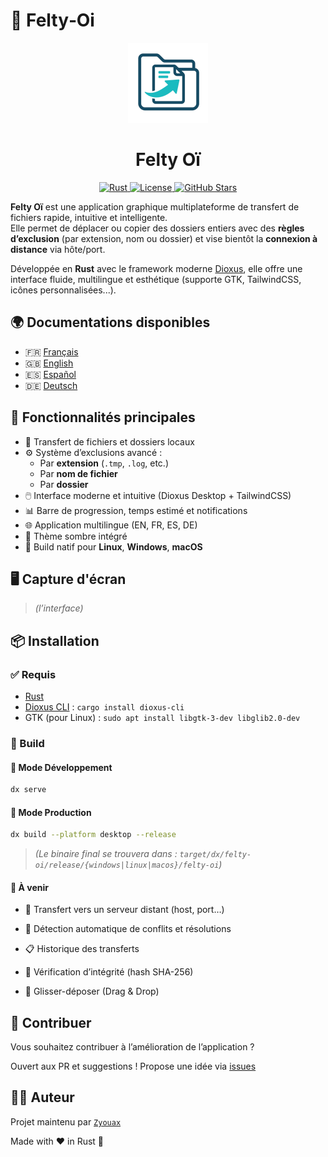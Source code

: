 # 🌟 Felty‑Oi

<p align="center">
  <img src="assets/header_256.png" alt="Felty‑Oi Logo" width="128" height="128">
</p>

<h1 align="center">Felty Oï</h1>

<p align="center">
  <a href="https://www.rust-lang.org/" title="Made with Rust">
    <img src="https://img.shields.io/badge/Rust-1-blue?logo=rust&logoColor=white" alt="Rust">
  </a>
  <a href="https://github.com/Aqui-oi/Felty-oi/blob/main/LICENSE" title="MPL-2.0 License">
    <img src="https://img.shields.io/badge/License-MPL--2.0-blue?style=flat-square" alt="License">
  </a>
  <a href="https://github.com/Aqui-oi/Felty-oi/stargazers" title="Voir les étoiles">
    <img src="https://img.shields.io/github/stars/Aqui-oi/Felty-oi?style=flat-square" alt="GitHub Stars">
  </a>
</p>


**Felty Oï** est une application graphique multiplateforme de transfert de fichiers rapide, intuitive et intelligente.  
Elle permet de déplacer ou copier des dossiers entiers avec des **règles d’exclusion** (par extension, nom ou dossier) et vise bientôt la **connexion à distance** via hôte/port.

Développée en **Rust** avec le framework moderne [Dioxus](https://dioxuslabs.com), elle offre une interface fluide, multilingue et esthétique (supporte GTK, TailwindCSS, icônes personnalisées...).


## 🌍 Documentations disponibles

- 🇫🇷 [Français](/README.md)
- 🇬🇧 [English](/docs/en.md)
- 🇪🇸 [Español](/docs/es.md)
- 🇩🇪 [Deutsch](/docs/de.md)


## 🚀 Fonctionnalités principales

- 🔄 Transfert de fichiers et dossiers locaux
- ⚙️ Système d’exclusions avancé :
  - Par **extension** (`.tmp`, `.log`, etc.)
  - Par **nom de fichier**
  - Par **dossier**
- 🖱️ Interface moderne et intuitive (Dioxus Desktop + TailwindCSS)
- 📊 Barre de progression, temps estimé et notifications
- 🌐 Application multilingue (EN, FR, ES, DE)
- 🌙 Thème sombre intégré
- 💾 Build natif pour **Linux**, **Windows**, **macOS**


## 🖥️ Capture d'écran

> *(l’interface)*


## 📦 Installation

### ✅ Requis

- [Rust](https://rust-lang.org)
- [Dioxus CLI](https://github.com/DioxusLabs/cli) : `cargo install dioxus-cli`
- GTK (pour Linux) : `sudo apt install libgtk-3-dev libglib2.0-dev`

### 🔧 Build

#### 🔹 Mode Développement

```bash
dx serve
```

#### 🔹 Mode Production

```bash
dx build --platform desktop --release
```

> *(Le binaire final se trouvera dans : `target/dx/felty-oi/release/{windows|linux|macos}/felty-oi`)*


#### 🧠 À venir

-   📡 Transfert vers un serveur distant (host, port…)

-   🧩 Détection automatique de conflits et résolutions

-   📋 Historique des transferts

-   🔐 Vérification d’intégrité (hash SHA-256)

-   📁 Glisser-déposer (Drag & Drop)

## 📝 Contribuer

Vous souhaitez contribuer à l’amélioration de l’application ?

Ouvert aux PR et suggestions ! Propose une idée via [issues](https://github.com/Aqui-oi/Felty-oi/issues/1)


## 🧑‍💻 Auteur

Projet maintenu par [`Zyouax`](https://github.com/zyouax)

Made with ❤️ in Rust 🦀
